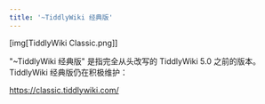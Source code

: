 ```yaml
---
title: '~TiddlyWiki 经典版'
---
```


[img[TiddlyWiki Classic.png]]

"~TiddlyWiki 经典版" 是指完全从头改写的 TiddlyWiki 5.0 之前的版本。TiddlyWiki 经典版仍在积极维护：

<https://classic.tiddlywiki.com/>
